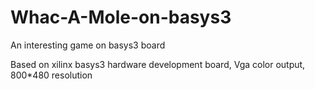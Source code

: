 # Whac-A-Mole-on-basys3
An interesting game on basys3 board

Based on xilinx basys3 hardware development board, Vga color output, 800*480 resolution
